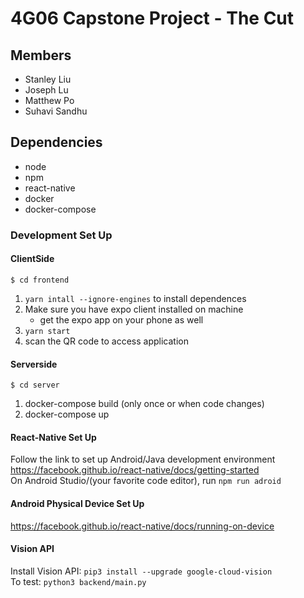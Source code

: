 # 4G06 Capstone Project - The Cut

## Members
- Stanley Liu
- Joseph Lu
- Matthew Po
- Suhavi Sandhu

## Dependencies
- node
- npm
- react-native
- docker
- docker-compose

### Development Set Up

#### ClientSide

```
$ cd frontend
```

1. `yarn intall --ignore-engines` to install dependences
2. Make sure you have expo client installed on machine
    - get the expo app on your phone as well
3. `yarn start`
4. scan the QR code to access application

#### Serverside

```
$ cd server
```

1. docker-compose build (only once or when code changes)
2. docker-compose up

#### React-Native Set Up
Follow the link to set up Android/Java development environment \
https://facebook.github.io/react-native/docs/getting-started \
On Android Studio/(your favorite code editor), run `npm run adroid`
#### Android Physical Device Set Up
https://facebook.github.io/react-native/docs/running-on-device
#### Vision API
Install Vision API: `pip3 install --upgrade google-cloud-vision`\
To test: `python3 backend/main.py`